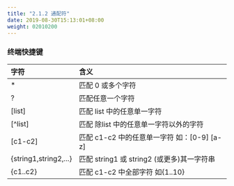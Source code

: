```yaml
---
title: "2.1.2 通配符"
date: 2019-08-30T15:13:01+08:00
weight: 02010200
---
```


### 终端快捷键

| 字符 | 含义 |
| :--- | :-----------|
| * | 匹配 0 或多个字符 |
| ? | 匹配任意一个字符 |
| [list] | 匹配 list 中的任意单一字符 |
| [^list] | 匹配 除list 中的任意单一字符以外的字符 |
| [c1-c2] | 匹配 c1-c2 中的任意单一字符 如：[0-9] [a-z] |
| {string1,string2,...} | 匹配 string1 或 string2 (或更多)其一字符串 |
| {c1..c2} | 匹配 c1-c2 中全部字符 如{1..10} |
